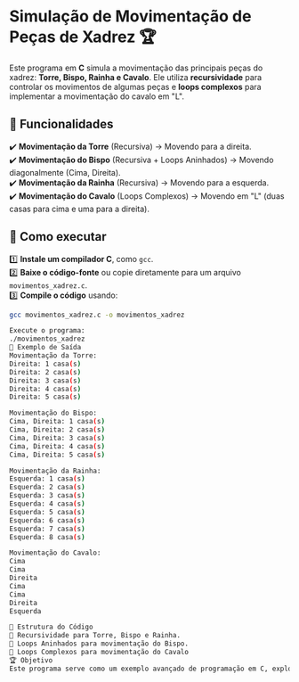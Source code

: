 # Simulação de Movimentação de Peças de Xadrez 🏆

Este programa em **C** simula a movimentação das principais peças do xadrez: **Torre, Bispo, Rainha e Cavalo**. Ele utiliza **recursividade** para controlar os movimentos de algumas peças e **loops complexos** para implementar a movimentação do cavalo em "L".

## 📌 Funcionalidades
✔️ **Movimentação da Torre** (Recursiva) → Movendo para a direita.  
✔️ **Movimentação do Bispo** (Recursiva + Loops Aninhados) → Movendo diagonalmente (Cima, Direita).  
✔️ **Movimentação da Rainha** (Recursiva) → Movendo para a esquerda.  
✔️ **Movimentação do Cavalo** (Loops Complexos) → Movendo em "L" (duas casas para cima e uma para a direita).  

## 🔧 Como executar
1️⃣ **Instale um compilador C**, como `gcc`.  
2️⃣ **Baixe o código-fonte** ou copie diretamente para um arquivo `movimentos_xadrez.c`.  
3️⃣ **Compile o código** usando:
   ```sh
   gcc movimentos_xadrez.c -o movimentos_xadrez

Execute o programa:
./movimentos_xadrez
📜 Exemplo de Saída
Movimentação da Torre:
Direita: 1 casa(s)
Direita: 2 casa(s)
Direita: 3 casa(s)
Direita: 4 casa(s)
Direita: 5 casa(s)

Movimentação do Bispo:
Cima, Direita: 1 casa(s)
Cima, Direita: 2 casa(s)
Cima, Direita: 3 casa(s)
Cima, Direita: 4 casa(s)
Cima, Direita: 5 casa(s)

Movimentação da Rainha:
Esquerda: 1 casa(s)
Esquerda: 2 casa(s)
Esquerda: 3 casa(s)
Esquerda: 4 casa(s)
Esquerda: 5 casa(s)
Esquerda: 6 casa(s)
Esquerda: 7 casa(s)
Esquerda: 8 casa(s)

Movimentação do Cavalo:
Cima
Cima
Direita
Cima
Cima
Direita
Esquerda

📌 Estrutura do Código
🔹 Recursividade para Torre, Bispo e Rainha.
🔹 Loops Aninhados para movimentação do Bispo.
🔹 Loops Complexos para movimentação do Cavalo
🏆 Objetivo
Este programa serve como um exemplo avançado de programação em C, explorando recursividade, manipulação de loops e lógica de movimentação baseada nas peças de xadrez. Ideal para quem deseja praticar conceitos de algoritmos e otimização de código.



